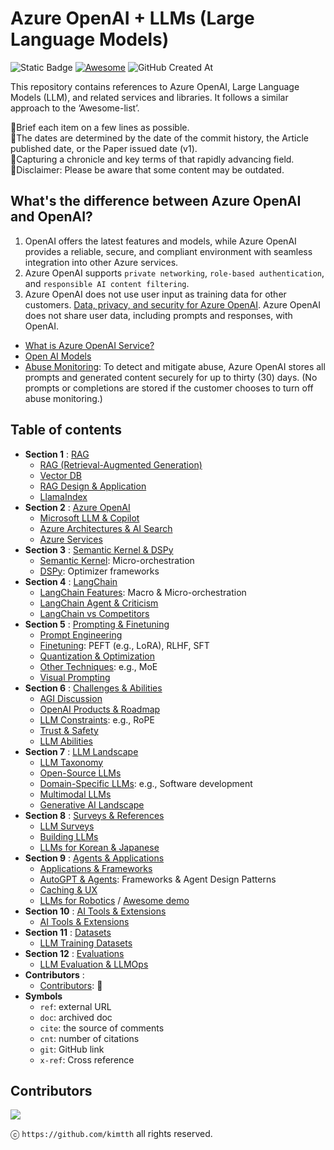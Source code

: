 # Azure OpenAI + LLMs (Large Language Models) 

![Static Badge](https://img.shields.io/badge/llm-azure_openai-blue?style=flat-square) <a href="https://awesome.re"><img src="https://awesome.re/badge-flat2.svg" alt="Awesome"></a> ![GitHub Created At](https://img.shields.io/github/created-at/kimtth/awesome-azure-openai-llm?style=flat-square)

This repository contains references to Azure OpenAI, Large Language Models (LLM), and related services and libraries. It follows a similar approach to the ‘Awesome-list’.

🔹Brief each item on a few lines as possible. <br/>
🔹The dates are determined by the date of the commit history, the Article published date, or the Paper issued date (v1). <br/>
🔹Capturing a chronicle and key terms of that rapidly advancing field. <br/>
🔹Disclaimer: Please be aware that some content may be outdated.

## What's the difference between Azure OpenAI and OpenAI?

1. OpenAI offers the latest features and models, while Azure OpenAI provides a reliable, secure, and compliant environment with seamless integration into other Azure services.
2. Azure OpenAI supports `private networking`, `role-based authentication`, and `responsible AI content filtering`.
3. Azure OpenAI does not use user input as training data for other customers. [Data, privacy, and security for Azure OpenAI](https://learn.microsoft.com/en-us/legal/cognitive-services/openai/data-privacy). Azure OpenAI does not share user data, including prompts and responses, with OpenAI.

- [What is Azure OpenAI Service?](https://learn.microsoft.com/en-us/azure/cognitive-services/openai/overview)
- [Open AI Models](https://platform.openai.com/docs/models)
- [Abuse Monitoring](https://learn.microsoft.com/en-us/legal/cognitive-services/openai/data-privacy): To detect and mitigate abuse, Azure OpenAI stores all prompts and generated content securely for up to thirty (30) days. (No prompts or completions are stored if the customer chooses to turn off abuse monitoring.)

## Table of contents

- **Section 1** : [RAG](section/rag.md/#section-1-rag-llamaindex-and-vector-storage)
  - [RAG (Retrieval-Augmented Generation)](section/rag.md/#what-is-the-rag-retrieval-augmented-generation)
  - [Vector DB](section/rag.md/#vector-database-comparison)
  - [RAG Design & Application](section/rag.md/#rag-solution-design--application)
  - [LlamaIndex](section/rag.md/#llamaindex)
- **Section 2** : [Azure OpenAI](section/aoai.md/#section-2--azure-openai-and-reference-architecture)
  - [Microsoft LLM & Copilot](section/aoai.md/#microsoft-azure-openai-relevant-llm-framework)
  - [Azure Architectures & AI Search](section/aoai.md/#azure-reference-architectures)
  - [Azure Services](section/aoai.md/#azure-enterprise-services)
- **Section 3** : [Semantic Kernel & DSPy](section/sk_dspy.md/#section-3--microsoft-semantic-kernel-and-stanford-nlp-dspy)
  - [Semantic Kernel](section/sk_dspy.md/#semantic-kernel): Micro-orchestration
  - [DSPy](section/sk_dspy.md/#dspy): Optimizer frameworks
- **Section 4** : [LangChain](section/langchain.md/#section-4--langchain-features-usage-and-comparisons)
  - [LangChain Features](section/langchain.md/#langchain-feature-matrix--cheetsheet): Macro & Micro-orchestration
  - [LangChain Agent & Criticism](section/langchain.md/#langchain-chain-type-chains--summarizer)
  - [LangChain vs Competitors](section/langchain.md/#langchain-vs-competitors)
- **Section 5** : [Prompting & Finetuning](section/prompt_ft.md/#section-5-prompt-engineering-finetuning-and-visual-prompts)
  - [Prompt Engineering](section/prompt_ft.md/#prompt-engineering)
  - [Finetuning](section/prompt_ft.md/#finetuning): PEFT (e.g., LoRA), RLHF, SFT
  - [Quantization & Optimization](section/prompt_ft.md/#quantization-techniques)
  - [Other Techniques](section/prompt_ft.md/#other-techniques-and-llm-patterns): e.g., MoE
  - [Visual Prompting](section/prompt_ft.md/#visual-prompting--visual-grounding)
- **Section 6** : [Challenges & Abilities](section/chab.md/#section-6--large-language-model-challenges-and-solutions)
  - [AGI Discussion](section/chab.md/#agi-discussion)
  - [OpenAI Products & Roadmap](section/chab.md/#openais-roadmap-and-products)
  - [LLM Constraints](section/chab.md/#context-constraints): e.g., RoPE
  - [Trust & Safety](section/chab.md/#trustworthy-safe-and-secure-llm)
  - [LLM Abilities](section/chab.md/#large-language-model-is-abilities)
- **Section 7** : [LLM Landscape](section/llm.md/#section-7--large-language-model-landscape)
  - [LLM Taxonomy](section/llm.md/#large-language-models-in-2023)
  - [Open-Source LLMs](section/llm.md/#open-source-large-language-models)
  - [Domain-Specific LLMs](section/llm.md/#llm-for-domain-specific): e.g., Software development
  - [Multimodal LLMs](section/llm.md/#mllm-multimodal-large-language-model)
  - [Generative AI Landscape](section/llm.md/#generative-ai-landscape)
- **Section 8** : [Surveys & References](section/survey_ref.md/#section-8-survey-and-reference)
  - [LLM Surveys](section/survey_ref.md/#survey-on-large-language-models)
  - [Building LLMs](section/survey_ref.md/#build-an-llms-from-scratch-picogpt-and-lit-gpt)
  - [LLMs for Korean & Japanese](section/survey_ref.md/#llm-materials-for-east-asian-languages)
- **Section 9** : [Agents & Applications](section/agent_app.md/#section-9-applications-and-frameworks)
  - [Applications & Frameworks](section/agent_app.md/#applications-frameworks-and-user-interface-uiux)
  - [AutoGPT & Agents](section/agent_app.md/#agents-autogpt-and-communicative-agents): Frameworks & Agent Design Patterns
  - [Caching & UX](section/agent_app.md/#caching)
  - [LLMs for Robotics](section/agent_app.md/#llm-for-robotics-bridging-ai-and-robotics) / [Awesome demo](section/agent_app.md/#awesome-demo)
- **Section 10** : [AI Tools & Extensions](section/ai_tool.md/#section-10-general-ai-tools-and-extensions)
  - [AI Tools & Extensions](section/ai_tool.md/#section-10-general-ai-tools-and-extensions)
- **Section 11** : [Datasets](section/dataset.md/#section-11-datasets-for-llm-training)
  - [LLM Training Datasets](section/dataset.md/#section-11-datasets-for-llm-training)
- **Section 12** : [Evaluations](section/eval.md/#section-12-evaluating-large-language-models--llmops)
  - [LLM Evaluation & LLMOps](section/eval.md/#section-12-evaluating-large-language-models--llmops)
- **Contributors** :
  - [Contributors](#contributors): 👀
- **Symbols**
  - `ref`: external URL
  - `doc`: archived doc
  - `cite`: the source of comments
  - `cnt`: number of citations
  - `git`: GitHub link
  - `x-ref`: Cross reference

## **Contributors**

<a href="https://github.com/kimtth/awesome-azure-openai-llm/graphs/contributors">
  <img src="https://contrib.rocks/image?repo=kimtth/awesome-azure-openai-llm" />
</a>

ⓒ `https://github.com/kimtth` all rights reserved.